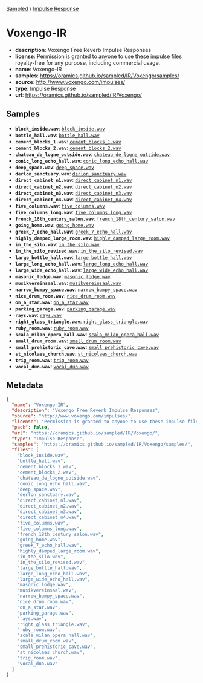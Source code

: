 
[Sampled](https://oramics.github.io/sampled) /
[Impulse Response](/IR)

# Voxengo-IR

- __description__: Voxengo Free Reverb Impulse Responses
- __license__: Permission is granted to anyone to use these impulse files royalty-free for any purpose, including commercial usage.
- __name__: Voxengo-IR
- __samples__: https://oramics.github.io/sampled/IR/Voxengo/samples/
- __source__: http://www.voxengo.com/impulses/
- __type__: Impulse Response
- __url__: https://oramics.github.io/sampled/IR/Voxengo/

## Samples

- __`block_inside.wav`__: [`block_inside.wav`](https://oramics.github.io/sampled/IR/Voxengo/samples/block_inside.wav)
- __`bottle_hall.wav`__: [`bottle_hall.wav`](https://oramics.github.io/sampled/IR/Voxengo/samples/bottle_hall.wav)
- __`cement_blocks_1.wav`__: [`cement_blocks_1.wav`](https://oramics.github.io/sampled/IR/Voxengo/samples/cement_blocks_1.wav)
- __`cement_blocks_2.wav`__: [`cement_blocks_2.wav`](https://oramics.github.io/sampled/IR/Voxengo/samples/cement_blocks_2.wav)
- __`chateau_de_logne_outside.wav`__: [`chateau_de_logne_outside.wav`](https://oramics.github.io/sampled/IR/Voxengo/samples/chateau_de_logne_outside.wav)
- __`conic_long_echo_hall.wav`__: [`conic_long_echo_hall.wav`](https://oramics.github.io/sampled/IR/Voxengo/samples/conic_long_echo_hall.wav)
- __`deep_space.wav`__: [`deep_space.wav`](https://oramics.github.io/sampled/IR/Voxengo/samples/deep_space.wav)
- __`derlon_sanctuary.wav`__: [`derlon_sanctuary.wav`](https://oramics.github.io/sampled/IR/Voxengo/samples/derlon_sanctuary.wav)
- __`direct_cabinet_n1.wav`__: [`direct_cabinet_n1.wav`](https://oramics.github.io/sampled/IR/Voxengo/samples/direct_cabinet_n1.wav)
- __`direct_cabinet_n2.wav`__: [`direct_cabinet_n2.wav`](https://oramics.github.io/sampled/IR/Voxengo/samples/direct_cabinet_n2.wav)
- __`direct_cabinet_n3.wav`__: [`direct_cabinet_n3.wav`](https://oramics.github.io/sampled/IR/Voxengo/samples/direct_cabinet_n3.wav)
- __`direct_cabinet_n4.wav`__: [`direct_cabinet_n4.wav`](https://oramics.github.io/sampled/IR/Voxengo/samples/direct_cabinet_n4.wav)
- __`five_columns.wav`__: [`five_columns.wav`](https://oramics.github.io/sampled/IR/Voxengo/samples/five_columns.wav)
- __`five_columns_long.wav`__: [`five_columns_long.wav`](https://oramics.github.io/sampled/IR/Voxengo/samples/five_columns_long.wav)
- __`french_18th_century_salon.wav`__: [`french_18th_century_salon.wav`](https://oramics.github.io/sampled/IR/Voxengo/samples/french_18th_century_salon.wav)
- __`going_home.wav`__: [`going_home.wav`](https://oramics.github.io/sampled/IR/Voxengo/samples/going_home.wav)
- __`greek_7_echo_hall.wav`__: [`greek_7_echo_hall.wav`](https://oramics.github.io/sampled/IR/Voxengo/samples/greek_7_echo_hall.wav)
- __`highly_damped_large_room.wav`__: [`highly_damped_large_room.wav`](https://oramics.github.io/sampled/IR/Voxengo/samples/highly_damped_large_room.wav)
- __`in_the_silo.wav`__: [`in_the_silo.wav`](https://oramics.github.io/sampled/IR/Voxengo/samples/in_the_silo.wav)
- __`in_the_silo_revised.wav`__: [`in_the_silo_revised.wav`](https://oramics.github.io/sampled/IR/Voxengo/samples/in_the_silo_revised.wav)
- __`large_bottle_hall.wav`__: [`large_bottle_hall.wav`](https://oramics.github.io/sampled/IR/Voxengo/samples/large_bottle_hall.wav)
- __`large_long_echo_hall.wav`__: [`large_long_echo_hall.wav`](https://oramics.github.io/sampled/IR/Voxengo/samples/large_long_echo_hall.wav)
- __`large_wide_echo_hall.wav`__: [`large_wide_echo_hall.wav`](https://oramics.github.io/sampled/IR/Voxengo/samples/large_wide_echo_hall.wav)
- __`masonic_lodge.wav`__: [`masonic_lodge.wav`](https://oramics.github.io/sampled/IR/Voxengo/samples/masonic_lodge.wav)
- __`musikvereinsaal.wav`__: [`musikvereinsaal.wav`](https://oramics.github.io/sampled/IR/Voxengo/samples/musikvereinsaal.wav)
- __`narrow_bumpy_space.wav`__: [`narrow_bumpy_space.wav`](https://oramics.github.io/sampled/IR/Voxengo/samples/narrow_bumpy_space.wav)
- __`nice_drum_room.wav`__: [`nice_drum_room.wav`](https://oramics.github.io/sampled/IR/Voxengo/samples/nice_drum_room.wav)
- __`on_a_star.wav`__: [`on_a_star.wav`](https://oramics.github.io/sampled/IR/Voxengo/samples/on_a_star.wav)
- __`parking_garage.wav`__: [`parking_garage.wav`](https://oramics.github.io/sampled/IR/Voxengo/samples/parking_garage.wav)
- __`rays.wav`__: [`rays.wav`](https://oramics.github.io/sampled/IR/Voxengo/samples/rays.wav)
- __`right_glass_triangle.wav`__: [`right_glass_triangle.wav`](https://oramics.github.io/sampled/IR/Voxengo/samples/right_glass_triangle.wav)
- __`ruby_room.wav`__: [`ruby_room.wav`](https://oramics.github.io/sampled/IR/Voxengo/samples/ruby_room.wav)
- __`scala_milan_opera_hall.wav`__: [`scala_milan_opera_hall.wav`](https://oramics.github.io/sampled/IR/Voxengo/samples/scala_milan_opera_hall.wav)
- __`small_drum_room.wav`__: [`small_drum_room.wav`](https://oramics.github.io/sampled/IR/Voxengo/samples/small_drum_room.wav)
- __`small_prehistoric_cave.wav`__: [`small_prehistoric_cave.wav`](https://oramics.github.io/sampled/IR/Voxengo/samples/small_prehistoric_cave.wav)
- __`st_nicolaes_church.wav`__: [`st_nicolaes_church.wav`](https://oramics.github.io/sampled/IR/Voxengo/samples/st_nicolaes_church.wav)
- __`trig_room.wav`__: [`trig_room.wav`](https://oramics.github.io/sampled/IR/Voxengo/samples/trig_room.wav)
- __`vocal_duo.wav`__: [`vocal_duo.wav`](https://oramics.github.io/sampled/IR/Voxengo/samples/vocal_duo.wav)

## Metadata

```json
{
  "name": "Voxengo-IR",
  "description": "Voxengo Free Reverb Impulse Responses",
  "source": "http://www.voxengo.com/impulses/",
  "license": "Permission is granted to anyone to use these impulse files royalty-free for any purpose, including commercial usage.",
  "pack": false,
  "url": "https://oramics.github.io/sampled/IR/Voxengo/",
  "type": "Impulse Response",
  "samples": "https://oramics.github.io/sampled/IR/Voxengo/samples/",
  "files": [
    "block_inside.wav",
    "bottle_hall.wav",
    "cement_blocks_1.wav",
    "cement_blocks_2.wav",
    "chateau_de_logne_outside.wav",
    "conic_long_echo_hall.wav",
    "deep_space.wav",
    "derlon_sanctuary.wav",
    "direct_cabinet_n1.wav",
    "direct_cabinet_n2.wav",
    "direct_cabinet_n3.wav",
    "direct_cabinet_n4.wav",
    "five_columns.wav",
    "five_columns_long.wav",
    "french_18th_century_salon.wav",
    "going_home.wav",
    "greek_7_echo_hall.wav",
    "highly_damped_large_room.wav",
    "in_the_silo.wav",
    "in_the_silo_revised.wav",
    "large_bottle_hall.wav",
    "large_long_echo_hall.wav",
    "large_wide_echo_hall.wav",
    "masonic_lodge.wav",
    "musikvereinsaal.wav",
    "narrow_bumpy_space.wav",
    "nice_drum_room.wav",
    "on_a_star.wav",
    "parking_garage.wav",
    "rays.wav",
    "right_glass_triangle.wav",
    "ruby_room.wav",
    "scala_milan_opera_hall.wav",
    "small_drum_room.wav",
    "small_prehistoric_cave.wav",
    "st_nicolaes_church.wav",
    "trig_room.wav",
    "vocal_duo.wav"
  ]
}
```

